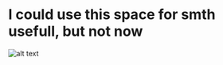 # I could use this space for smth usefull, but not now
![alt text](https://www.incimages.com/uploaded_files/image/1920x1080/getty_517308428_2000200020009280818_338996.jpg)

